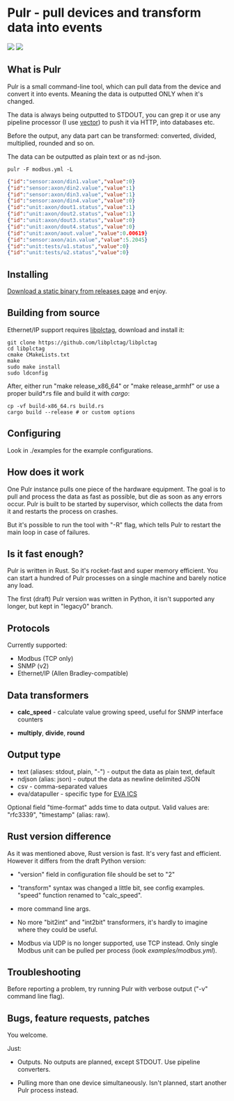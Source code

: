 # Pulr - pull devices and transform data into events

<img src="https://img.shields.io/badge/license-Apache%202.0-green" /> <img
src="https://img.shields.io/badge/rust-2018-pink.svg" />

## What is Pulr

Pulr is a small command-line tool, which can pull data from the device and
convert it into events. Meaning the data is outputted ONLY when it's changed.

The data is always being outputted to STDOUT, you can grep it or use any
pipeline processor (I use [vector](https://vector.dev/)) to push it via HTTP,
into databases etc.

Before the output, any data part can be transformed: converted, divided,
multiplied, rounded and so on.

The data can be outputted as plain text or as nd-json.

```shell
pulr -F modbus.yml -L
```

```json
{"id":"sensor:axon/din1.value","value":0}
{"id":"sensor:axon/din2.value","value":1}
{"id":"sensor:axon/din3.value","value":1}
{"id":"sensor:axon/din4.value","value":0}
{"id":"unit:axon/dout1.status","value":1}
{"id":"unit:axon/dout2.status","value":1}
{"id":"unit:axon/dout3.status","value":0}
{"id":"unit:axon/dout4.status","value":0}
{"id":"unit:axon/aout.value","value":0.00619}
{"id":"sensor:axon/ain.value","value":5.2045}
{"id":"unit:tests/u1.status","value":0}
{"id":"unit:tests/u2.status","value":0}
```

## Installing

[Download a static binary from releases
page](https://github.com/alttch/pulr/releases) and enjoy.

## Building from source

Ethernet/IP support requires
[libplctag](https://github.com/libplctag/libplctag), download and install it:

```shell
git clone https://github.com/libplctag/libplctag
cd libplctag
cmake CMakeLists.txt
make
sudo make install
sudo ldconfig
```

After, either run "make release\_x86\_64" or "make release\_armhf" or use a
proper build\*.rs file and build it with *cargo*:

```shell
cp -vf build-x86_64.rs build.rs
cargo build --release # or custom options
```

## Configuring

Look in ./examples for the example configurations.

## How does it work

One Pulr instance pulls one piece of the hardware equipment. The goal is to
pull and process the data as fast as possible, but die as soon as any errors
occur. Pulr is built to be started by supervisor, which collects the data from
it and restarts the process on crashes.

But it's possible to run the tool with "-R" flag, which tells Pulr to restart
the main loop in case of failures.

## Is it fast enough?

Pulr is written in Rust. So it's rocket-fast and super memory efficient. You
can start a hundred of Pulr processes on a single machine and barely notice any
load.

The first (draft) Pulr version was written in Python, it isn't supported any
longer, but kept in "legacy0" branch.

## Protocols

Currently supported:

* Modbus (TCP only)
* SNMP (v2)
* Ethernet/IP (Allen Bradley-compatible)

## Data transformers

* **calc\_speed** - calculate value growing speed, useful for SNMP interface
  counters

* **multiply**, **divide**, **round**

## Output type

* text (aliases: stdout, plain, "-") - output the data as plain text, default
* ndjson (alias: json) - output the data as newline delimited JSON
* csv - comma-separated values
* eva/datapuller - specific type for [EVA ICS](https://www.eva-ics.com/)

Optional field "time-format" adds time to data output. Valid values are:
"rfc3339", "timestamp" (alias: raw).

## Rust version difference

As it was mentioned above, Rust version is fast. It's very fast and efficient.
However it differs from the draft Python version:

* "version" field in configuration file should be set to "2"

* "transform" syntax was changed a little bit, see config examples. "speed"
  function renamed to "calc_speed".

* more command line args.

* No more "bit2int" and "int2bit" transformers, it's hardly to imagine where
  they could be useful.

* Modbus via UDP is no longer supported, use TCP instead. Only single Modbus
  unit can be pulled per process (look *examples/modbus.yml*).

## Troubleshooting

Before reporting a problem, try running Pulr with verbose output ("-v" command
line flag).

## Bugs, feature requests, patches

You welcome.

Just:

* Outputs. No outputs are planned, except STDOUT. Use pipeline converters.

* Pulling more than one device simultaneously. Isn't planned, start another
  Pulr process instead.


